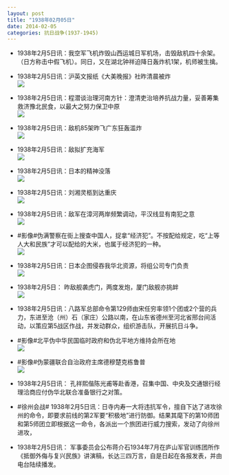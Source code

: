 ```yaml
---
layout: post
title: "1938年02月05日"
date: 2014-02-05
categories: 抗日战争(1937-1945)
---
```


<meta name="referrer" content="no-referrer" />

- 1938年2月5日讯：我空军飞机炸毁山西运城日军机场，击毁敌机四十余架。（日方称击中假飞机）。同日，又在湖北钟祥迫降日轰炸机1架，机师被生擒。 

- 1938年2月5日讯：沪英文报纸《大美晚报》社昨清晨被炸 <br/><img src="https://ww4.sinaimg.cn/large/aca367d8jw1e1ixa321uoj.jpg" />

- 1938年2月5日讯：程潜谈治理河南方针：澄清吏治培养抗战力量，妥善筹集救济豫北民食，以最大之努力保卫中原 <br/><img src="https://ww1.sinaimg.cn/large/aca367d8jw1e1ivjsb5c6j.jpg" />

- 1938年2月5日讯：敌机85架昨飞广东狂轰滥炸 <br/><img src="https://ww4.sinaimg.cn/large/aca367d8jw1e1itt7xhtdj.jpg" />

- 1938年2月5日讯：敌拟扩充海军 <br/><img src="https://ww1.sinaimg.cn/large/aca367d8jw1e1is2vqz3uj.jpg" />

- 1938年2月5日讯：日本的精神没落 <br/><img src="https://ww4.sinaimg.cn/large/aca367d8jw1e1iqcb84hrj.jpg" />

- 1938年2月5日讯：刘湘灵柩到达重庆 <br/><img src="https://ww1.sinaimg.cn/large/aca367d8jw1e1iom5uinbj.jpg" />

- 1938年2月5日讯：敌军在漳河两岸频繁调动，平汉线显有南犯之意 <br/><img src="https://ww3.sinaimg.cn/large/aca367d8jw1e1ifxu7db6j.jpg" />

- #影像#伪满警察在街上搜查中国人，捉拿“经济犯”。不按配给规定，吃“上等人大和民族”才可以配给的大米，也属于经济犯的一种。 <br/><img src="https://ww3.sinaimg.cn/large/aca367d8jw1e1iec3tm1jj.jpg" />

- 1938年2月5日讯：日本企图侵吞我华北资源，将组公司专门负责 <br/><img src="https://ww3.sinaimg.cn/large/aca367d8jw1e1ie7nrknnj.jpg" />

- 1938年2月5日： 昨敌舰袭虎门，两度发炮，厦门敌舰亦挑衅 <br/><img src="https://ww2.sinaimg.cn/large/aca367d8jw1e1icr06262j.jpg" />

- 1938年2月5日讯：八路军总部命令第129师由宋任穷率领1个团或2个营的兵力，东进至沧（州）石（家庄）公路以南，在山东省德州至河北省邢台间活动，以策应第5战区作战，并发动群众，组织游击队，开展抗日斗争。 

- #影像#北平伪中华民国临时政府和伪北平地方维持会所在地 <br/><img src="https://ww4.sinaimg.cn/large/aca367d8jw1e1i9w1j5nrj.jpg" />

- #影像#伪蒙疆联合自治政府主席德穆楚克栋鲁普 <br/><img src="https://ww4.sinaimg.cn/large/aca367d8jw1e1i9uldy0mj.jpg" />

- 1938年2月5日讯： 孔祥熙偕陈光甫等赴香港，召集中国、中央及交通银行经理洽商应付伪华北联合准备银行之对策。 

- #徐州会战# 1938年2月5日讯：日寺内寿一大将违抗军令，擅自下达了进攻徐州的命令，即要求前线的第2军要“积极地”进行防御。结果其麾下的第10师团和第5师团立即根据这一命令，各派出一个旅团进行威力搜索，发动了向徐州进攻， 

- 1938年2月5日讯： 军事委员会公布蒋介石1934年7月在庐山军官训练团所作《抵御外侮与复兴民族》讲演稿，长达三四万言，自是日起在各报发表，并由电台陆续播发。 


